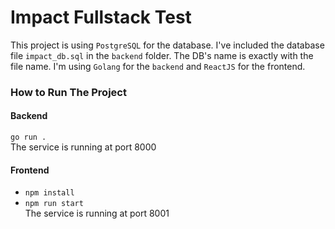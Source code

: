 # Impact Fullstack Test

This project is using `PostgreSQL` for the database. I've included the database file `impact_db.sql` in the `backend` folder. The DB's name is exactly with the file name. I'm using `Golang` for the `backend` and `ReactJS` for the frontend.

### How to Run The Project

#### Backend
`go run .`<br>
The service is running at port 8000

#### Frontend
* `npm install`
* `npm run start`<br>
The service is running at port 8001
